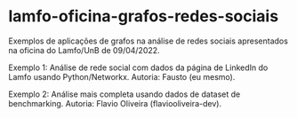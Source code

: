 # lamfo-oficina-grafos-redes-sociais

Exemplos de aplicações de grafos na análise de redes sociais apresentados na oficina do Lamfo/UnB de 09/04/2022.

Exemplo 1: Análise de rede social com dados da página de LinkedIn do Lamfo usando Python/Networkx. Autoria: Fausto (eu mesmo).

Exemplo 2: Análise mais completa usando dados de dataset de benchmarking. Autoria: Flavio Oliveira (flaviooliveira-dev).
